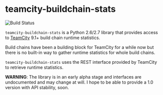 teamcity-buildchain-stats
=========================

![Build Status](https://travis-ci.org/noroute/teamcity-buildchain-stats.svg?branch=master)

`teamcity-buildchain-stats` is a Python 2.6/2.7 library that provides
access to [TeamCity](https://www.jetbrains.com/teamcity/) 9.1+
build chain runtime statistics.

Build chains have been a building block for TeamCity for a while now
but there is no built-in way to gather runtime statistics for whole
build chains.

`teamcity-buildchain-stats` uses the REST interface provided by
TeamCity to retrieve runtime statistics.

**WARNING**: The library is in an early alpha stage and interfaces are
undocumented and may change at will. I hope to be able to provide a
1.0 version with API stability, soon.
